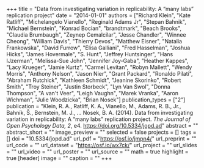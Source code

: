 +++
title = "Data from investigating variation in replicability: A “many labs” replication project"
date = "2014-01-01"
authors = ["Richard Klein", "Kate Ratliff", "Michelangelo Vianello", "Reginald Adams Jr", "Stepan Bahnik", "Michael Bernstein", "Konrad Bocian", "brandtmark", "Beach Brooks", "Claudia Brumbaugh", "Zeynep Cemalcilar", "Jesse Chandler", "Winnee Cheong", "William Davis", "Thierry Devos", "Matthew Eisner", "Natalia Frankowska", "David Furrow", "Elisa Galliani", "Fred Hasselman", "Joshua Hicks", "James Hovermale", "S. Hunt", "Jeffrey Huntsinger", "Hans IJzerman", "Melissa-Sue John", "Jennifer Joy-Gaba", "Heather Kappes", "Lacy Krueger", "Jamie Kurtz", "Carmel Levitan", "Robyn Mallett", "Wendy Morris", "Anthony Nelson", "Jason Nier", "Grant Packard", "Ronaldo Pilati", "Abraham Rutchick", "Kathleen Schmidt", "Jeanine Skorinko", "Robert Smith", "Troy Steiner", "Justin Storbeck", "Lyn Van Swol", "Donna Thompson", "A van't Veer", "Leigh Vaughn", "Marek Vranka", "Aaron Wichman", "Julie Woodzicka", "Brian Nosek"]
publication_types = ["2"]
publication = "Klein, R. A., Ratliff, K. A., Vianello, M., Adams, R. B., Jr., Bahník, Š., Bernstein, M. J., ... Nosek, B. A. (2014). Data from investigating variation in replicability: A “many labs” replication project. *The Journal of Open Psychology Data, 2*, e4. https://doi.org/10.5334/jopd.ad"
abstract = ""
abstract_short = ""
image_preview = ""
selected = false
projects = []
tags = []
doi = "10.5334/jopd.ad"
url_pdf = "https://osf.io/jmpn4/"
url_preprint = ""
url_code = ""
url_dataset = "https://osf.io/wx7ck/"
url_project = ""
url_slides = ""
url_video = ""
url_poster = ""
url_source = ""
math = true
highlight = true
[header]
image = ""
caption = ""
+++
